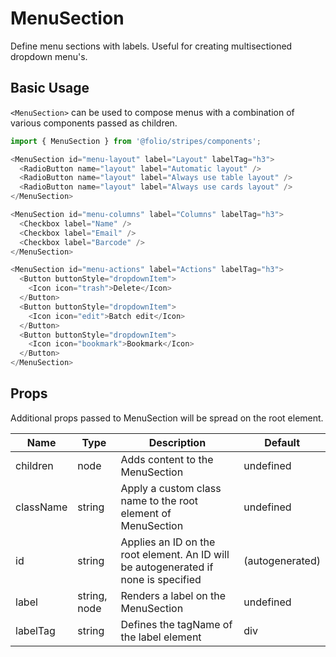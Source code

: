 # MenuSection
Define menu sections with labels. Useful for creating multisectioned dropdown menu's.

## Basic Usage
`<MenuSection>` can be used to compose menus with a combination of various components passed as children.

```js
import { MenuSection } from '@folio/stripes/components';

<MenuSection id="menu-layout" label="Layout" labelTag="h3">
  <RadioButton name="layout" label="Automatic layout" />
  <RadioButton name="layout" label="Always use table layout" />
  <RadioButton name="layout" label="Always use cards layout" />
</MenuSection>

<MenuSection id="menu-columns" label="Columns" labelTag="h3">
  <Checkbox label="Name" />
  <Checkbox label="Email" />
  <Checkbox label="Barcode" />
</MenuSection>

<MenuSection id="menu-actions" label="Actions" labelTag="h3">
  <Button buttonStyle="dropdownItem">
    <Icon icon="trash">Delete</Icon>
  </Button>
  <Button buttonStyle="dropdownItem">
    <Icon icon="edit">Batch edit</Icon>
  </Button>
  <Button buttonStyle="dropdownItem">
    <Icon icon="bookmark">Bookmark</Icon>
  </Button>
</MenuSection>
```

## Props
Additional props passed to MenuSection will be spread on the root element.

Name | Type | Description | Default |
-- | -- | -- | --
children | node | Adds content to the MenuSection | undefined
className | string | Apply a custom class name to the root element of MenuSection | undefined
id | string | Applies an ID on the root element. An ID will be autogenerated if none is specified | (autogenerated)
label | string, node | Renders a label on the MenuSection | undefined
labelTag | string | Defines the tagName of the label element | div
